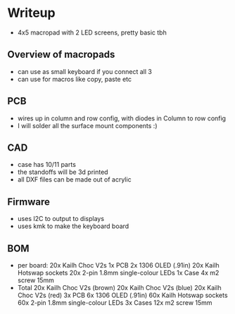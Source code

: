 # Writeup
- 4x5 macropad with 2 LED screens, pretty basic tbh

## Overview of macropads
- can use as small keyboard if you connect all 3
- can use for macros like copy, paste etc

## PCB
- wires up in column and row config, with diodes in Column to row config
- I will solder all the surface mount components :)

## CAD
- case has 10/11 parts
- the standoffs will be 3d printed
- all DXF files can be made out of acrylic

## Firmware
- uses I2C to output to displays
- uses kmk to make the keyboard board

## BOM
- per board:
    20x Kailh Choc V2s
    1x PCB
    2x 1306 OLED (.91in)
    20x Kailh Hotswap sockets
    20x 2-pin 1.8mm single-colour LEDs
    1x Case
    4x m2 screw 15mm
- Total
    20x Kailh Choc V2s (brown)
    20x Kailh Choc V2s (blue)
    20x Kailh Choc V2s (red)
    3x PCB
    6x 1306 OLED (.91in)
    60x Kailh Hotswap sockets
    60x 2-pin 1.8mm single-colour LEDs
    3x Cases
    12x m2 screw 15mm